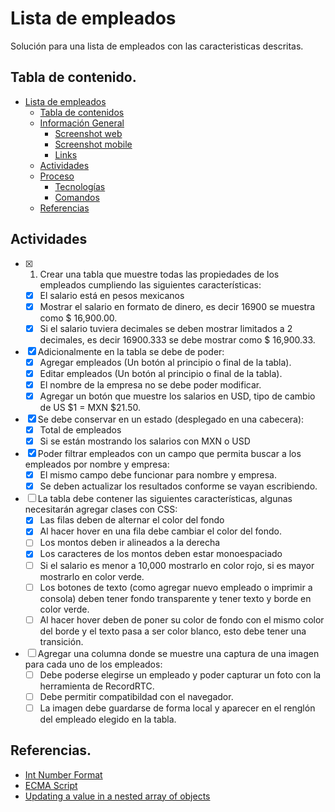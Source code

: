 # Lista de empleados
Solución para una lista de empleados con las caracteristicas descritas.

## Tabla de contenido.
* [Lista de empleados](#lista-de-empleados)
  * [Tabla de contenidos](#tabla-de-contenido)
  * [Información General](#lista-de-empleados)
    * [Screenshot web](#lista-de-empleados)
    * [Screenshot mobile](#lista-de-empleados)
    * [Links](#lista-de-empleados)
  * [Actividades](#actividades)
  * [Proceso](#lista-de-empleados)
    * [Tecnologías](#lista-de-empleados)
    * [Comandos](#lista-de-empleados)
  * [Referencias](#lista-de-empleados)

## Actividades

* [x] 1. Crear una tabla que muestre todas las propiedades de los empleados cumpliendo las siguientes características:
  * [x] El salario está en pesos mexicanos
  * [x] Mostrar el salario en formato de dinero, es decir 16900 se muestra
como $ 16,900.00.
  * [x] Si el salario tuviera decimales se deben mostrar limitados a 2 decimales,
es decir 16900.333 se debe mostrar como $ 16,900.33.
* [x] Adicionalmente en la tabla se debe de poder:
  * [x] Agregar empleados (Un botón al principio o final de la tabla).
  * [x] Editar empleados (Un botón al principio o final de la tabla).
  * [x] El nombre de la empresa no se debe poder modificar.
  * [x] Agregar un botón que muestre los salarios en USD, tipo de cambio de US
$1 = MXN $21.50.
* [x] Se debe conservar en un estado (desplegado en una cabecera):
  * [x] Total de empleados
  * [x] Si se están mostrando los salarios con MXN o USD
* [x] Poder filtrar empleados con un campo que permita buscar a los empleados por nombre y empresa:
  * [x] El mismo campo debe funcionar para nombre y empresa.
  * [x] Se deben actualizar los resultados conforme se vayan escribiendo.
* [ ] La tabla debe contener las siguientes características, algunas necesitarán agregar clases con CSS:
  * [x] Las filas deben de alternar el color del fondo
  * [x] Al hacer hover en una fila debe cambiar el color del fondo.
  * [ ] Los montos deben ir alineados a la derecha
  * [x] Los caracteres de los montos deben estar monoespaciado
  * [ ] Si el salario es menor a 10,000 mostrarlo en color rojo, si es mayor mostrarlo en color verde.
  * [ ] Los botones de texto (como agregar nuevo empleado o imprimir a consola) deben tener fondo transparente y tener texto y borde en color verde.
  * [ ] Al hacer hover deben de poner su color de fondo con el mismo color del borde y el texto pasa a ser color blanco, esto debe tener una transición.
* [ ] Agregar una columna donde se muestre una captura de una imagen para cada uno de los empleados:
  * [ ] Debe poderse elegirse un empleado y poder capturar un foto con la herramienta de RecordRTC.
  * [ ] Debe permitir compatibildad con el navegador.
  * [ ] La imagen debe guardarse de forma local y aparecer en el renglón del empleado elegido en la tabla.

## Referencias.

* [Int Number Format](https://developer.mozilla.org/en-US/docs/Web/JavaScript/Reference/Global_Objects/Intl/NumberFormat)
* [ECMA Script](https://tc39.es/ecma402/#sec-intl-numberformat-constructor)
* [Updating a value in a nested array of objects](https://javascript.plainenglish.io/react-updating-a-value-in-state-array-7bae7c7eaef9)